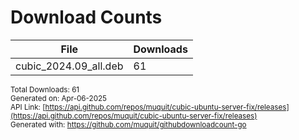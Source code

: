 # Download Counts
| File | Downloads |
| ---- | --------- |
| cubic_2024.09_all.deb | 61 |

<sub>Total Downloads: 61</sub>  
<sub>Generated on: Apr-06-2025</sub>  
<sub>API Link: [https://api.github.com/repos/muquit/cubic-ubuntu-server-fix/releases](https://api.github.com/repos/muquit/cubic-ubuntu-server-fix/releases)</sub>  
<sub>Generated with: https://github.com/muquit/githubdownloadcount-go</sub>  

